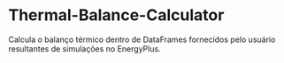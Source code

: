 # Thermal-Balance-Calculator


Calcula o balanço térmico dentro de DataFrames fornecidos pelo usuário resultantes de simulações no EnergyPlus.

